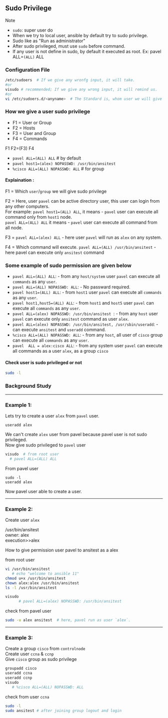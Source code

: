 
## Sudo Privilege

> [!NOTE]
> - `sudo`: super user do
> - When we try to local user, ansible by default try to sudo privilege. <br>
> - Sudo like as "Run as administrator"
> - After sudo privileged, must use `sudo` before command.
> - If any user is not define in sudo, by default it executed as root. Ex: pavel ALL=`(ALL)` ALL



 ### Configuration File 
```bash
/etc/sudoers  # If we give any wronfg input, it will take. 
#or
visudo # recommended; If we give any wrong input, it will remind us.
#or
vi /etc/sudoers.d/<anyname>  # The Standard is, whom user we will give sudo privilege, we will create a file according to the user name.
```


### How we give a user sudo privilege
- F1 = User or Group <br>
- F2 = Hosts <br>
- F3 = User and Group <br>
- F4 = Commands <br>

F1  F2=(F3)  F4 <br>
- `pavel ALL=(ALL) ALL`  # by default <br>
- `pavel host1=(alex) NOPASSWD: /usr/bin/ansitest` <br>
- `%cisco ALL=(ALL) NOPASSWD: ALL`  # for group 


#### Explaination : 
F1 = Which `user`/`group` we will give sudo privilege <br>

F2 = Here, user `pavel` can be active directory user, this user can login from any other computers. <br>
     For example: `pavel host1=(ALL) ALL`, it means - `pavel` user can execute all command only from `host1` node. <br>
     `pavel ALL=(ALL) ALL` it means - `pavel` user can execute all command from all node.<br>

F3 = `pavel ALL=(alex) ALL` - here user `pavel` will run as `alex`  on any system. <br>

F4 = Which command will execute. `pavel ALL=(ALL) /usr/bin/ansitest` - here pavel can execute only `ansitest` command


### Some example of sudo permission are given below
- `pavel ALL=(ALL) ALL`: - from any `host/system` user `pavel` can execute all `commands` as any `user`.
- `pavel ALL=(ALL) NOPASSWD: ALL`: - No passward required.
- `pavel host1=(ALL) ALL`: - from `host1` user `pavel` can execute all `commands` as any `user`.
- `pavel host1,host5=(ALL) ALL`: - from `host1` and `host5` user `pavel` can execute all `commands` as any `user`.
- `pavel ALL=(alex) NOPASSWD: /usr/bin/ansitest `: - from any `host` user `pavel` can execute only `ansitest` command as user `alex`.
- `pavel ALL=(alex) NOPASSWD: /usr/bin/ansitest, /usr/sbin/useradd`: - can execute `ansitest` and `useradd` command.
- `%cisco ALL=(ALL) NOPASSWD: ALL`: - from any `host`, all user of `cisco` group can execute all `commands` as any `user`.
- `pavel  ALL = alex:cisco ALL`: - from any system user `pavel` can execute all commands as a user `alex`, as a group `cisco`


#### Check user is sudo privileged or not 
```bash
sudo -l
```

### Background Study 

------------------------------------------------
### Example 1:

Lets try to create a user `alex` from `pavel` user.
```
useradd alex
```
We can't create `alex` user from pavel because pavel user is not sudo privileged. <br>
Now give sudo privileged to `pavel` user <br> 
```bash
visudo  # from root user
  # pavel ALL=(ALL) ALL
```

From pavel user 
```
sudo -l
useradd alex
```
Now pavel user able to create a user.

---------------------------------------------------
### Example 2:
Create user `alex`

/usr/bin/ansitest <br>
owner: alex <br>
execution>>alex <br>

How to give permission user pavel to ansitest as a alex <br>

from root user
```bash
vi /usr/bin/ansitest
   # echo "welcome to ansible 11"
chmod u+x /usr/bin/ansitest
chown alex:alex /usr/bin/ansitest
ls -l /usr/bin/ansitest

visudo
      # pavel ALL=(alex) NOPASSWD: /usr/bin/ansitest
```

check from pavel user
```bash
sudo -u alex ansitest  # here, pavel run as user `alex`.
```

----------------------

### Example 3:

Create a group `cisco` from `controlnode` <br> 
Create user `ccna` & `ccnp` <br>
Give `cisco` group as sudo privilege <br>

```bash
groupadd cisco 
useradd ccna
useradd ccnp
visudo
   # %cisco ALL=(ALL) NOPASSWD: ALL
```

check from user `ccna`
```bash
sudo -l
sudo ansitest # after joining group logout and login
```



